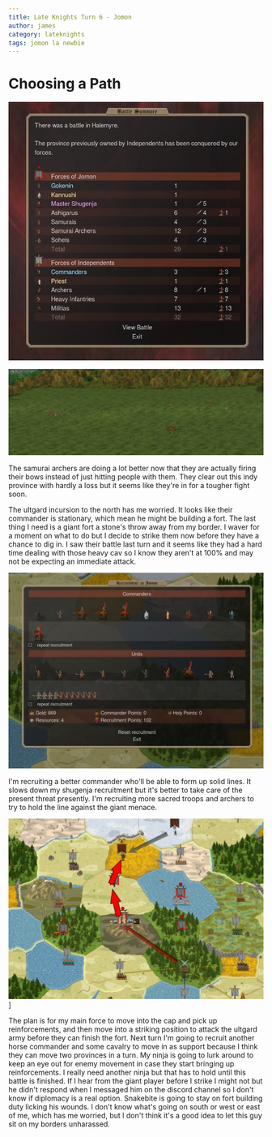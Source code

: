 ```yaml
---
title: Late Knights Turn 6 - Jomon
author: james
category: lateknights
tags: jomon la newbie
---
```


# Choosing a Path

![Battle Results](/assets/images/jomon_06001.jpg)

![Battle](/assets/images/jomon_06002.jpg)

The samurai archers are doing a lot better now that they are actually firing their bows instead of just hitting people with them. They clear out this indy province with hardly a loss but it seems like they're in for a tougher fight soon.

The ultgard incursion to the north has me worried. It looks like their commander is stationary, which mean he might be building a fort. The last thing I need is a giant fort a stone's throw away from my border. I waver for a moment on what to do but I decide to strike them now before they have a chance to dig in. I saw their battle last turn and it seems like they had a hard time dealing with those heavy cav so I know they aren't at 100% and may not be expecting an immediate attack.

![Recruitment](/assets/images/jomon_06003.jpg)

I'm recruiting a better commander who'll be able to form up solid lines. It slows down my shugenja recruitment but it's better to take care of the present threat presently. I'm recruiting more sacred troops and archers to try to hold the line against the giant menace.

![Battle plans](/assets/images/jomon_06004.jpg)]

The plan is for my main force to move into the cap and pick up reinforcements, and then move into a striking position to attack the ultgard army before they can finish the fort. Next turn I'm going to recruit another horse commander and some cavalry to move in as support because I think they can move two provinces in a turn. My ninja is going to lurk around to keep an eye out for enemy movement in case they start bringing up reinforcements. I really need another ninja but that has to hold until this battle is finished. If I hear from the giant player before I strike I might not but he didn't respond when I messaged him on the discord channel so I don't know if diplomacy is a real option. Snakebite is going to stay on fort building duty licking his wounds. I don't know what's going on south or west or east of me, which has me worried, but I don't think it's a good idea to let this guy sit on my borders unharassed.

